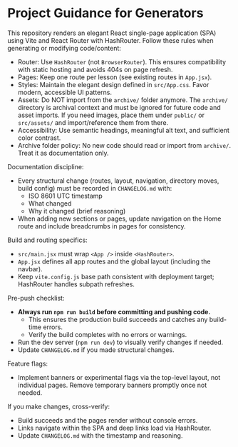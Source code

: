 # Project Guidance for Generators

This repository renders an elegant React single-page application (SPA) using Vite and React Router with HashRouter. Follow these rules when generating or modifying code/content:

- Router: Use `HashRouter` (not `BrowserRouter`). This ensures compatibility with static hosting and avoids 404s on page refresh.
- Pages: Keep one route per lesson (see existing routes in `App.jsx`).
- Styles: Maintain the elegant design defined in `src/App.css`. Favor modern, accessible UI patterns.
- Assets: Do NOT import from the `archive/` folder anymore. The `archive/` directory is archival context and must be ignored for future code and asset imports. If you need images, place them under `public/` or `src/assets/` and import/reference them from there.
- Accessibility: Use semantic headings, meaningful alt text, and sufficient color contrast.
- Archive folder policy: No new code should read or import from `archive/`. Treat it as documentation only.

Documentation discipline:

- Every structural change (routes, layout, navigation, directory moves, build config) must be recorded in `CHANGELOG.md` with:
  - ISO 8601 UTC timestamp
  - What changed
  - Why it changed (brief reasoning)
- When adding new sections or pages, update navigation on the Home route and include breadcrumbs in pages for consistency.

Build and routing specifics:

- `src/main.jsx` must wrap `<App />` inside `<HashRouter>`.
- `App.jsx` defines all app routes and the global layout (including the navbar).
- Keep `vite.config.js` base path consistent with deployment target; HashRouter handles subpath refreshes.

Pre-push checklist:

- **Always run `npm run build` before committing and pushing code.**
  - This ensures the production build succeeds and catches any build-time errors.
  - Verify the build completes with no errors or warnings.
- Run the dev server (`npm run dev`) to visually verify changes if needed.
- Update `CHANGELOG.md` if you made structural changes.

Feature flags:

- Implement banners or experimental flags via the top-level layout, not individual pages. Remove temporary banners promptly once not needed.

If you make changes, cross-verify:

- Build succeeds and the pages render without console errors.
- Links navigate within the SPA and deep links load via HashRouter.
- Update `CHANGELOG.md` with the timestamp and reasoning.
